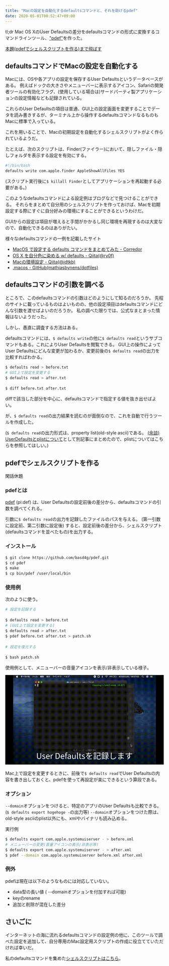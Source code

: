 ```yaml
---
title: "Macの設定を自動化するdefaultsコマンドと、それを助けるpdef"
date: 2020-05-01T00:52:47+09:00
---
```


tl;dr Mac OS XのUser Defaultsの差分をdefaultsコマンドの形式に変換するコマンドラインツール、["pdef"](https://github.com/basd4g/pdef)を作った。

[本題(pdefでシェルスクリプトを作る)まで飛ばす](#pdefでシェルスクリプトを作る)

## defaultsコマンドでMacの設定を自動化する

Macには、OSや各アプリの設定を保存するUser Defaultsというデータベースがある。
例えばドックの大きさやメニューバーに表示するアイコン、Safariの開発者ツールの有効化フラグ、(使用している場合は)サードパーティ製アプリケーションの設定情報なども記録されている。

これらのUser Defaultsの項目は普通、GUI上の設定画面を変更することでデータを読み書きするが、ターミナル上から操作するdefaultsコマンドなるものもMacに標準で入っている。

これを用いることで、Macの初期設定を自動化するシェルスクリプトがよく作られているようだ。

たとえば、次のスクリプトは、Finder(ファイラー)において、隠しファイル・隠しフォルダを表示する設定を有効にする。

```sh
#!/bin/bash
defaults write com.apple.finder AppleShowAllFiles YES
```

(スクリプト実行後に`$ killall Finder`としてアプリケーションを再起動する必要がある。)

このようなdefaultsコマンドによる設定例はブログなどで見つけることができる。
それらをまとめて自分用のシェルスクリプトを作っておけば、Macを初期設定する際にすぐに自分好みの環境にすることができるというわけだ。

GUIからの設定は項目が増えると手間がかかるし同じ環境を再現するのは大変なので、自動化できるのはありがたい。

様々なdefaultsコマンドの一例を記載したサイト

- [MacOS で設定する defaults コマンドをまとめてみた - Corredor](https://neos21.hatenablog.com/entry/2019/01/10/080000)
- [OS X を自分色に染める w/ defaults - Qiita(@ry0f)](https://qiita.com/ry0f/items/f2c75f0a77b1012182d6)
- [Macの環境設定 - Qiita(@idtkb)](https://qiita.com/idtkb/items/68c44c6f7ba1e15924bb)
- [.macos - GitHub(mathiasbynens/dotfiles)](https://github.com/mathiasbynens/dotfiles/blob/master/.macos)

## defaultsコマンドの引数を調べる

ところで、このdefaultsコマンドの引数はどのようにして知るのだろうか。
先程のサイトに載っているものはよいものの、他の設定項目はdefaultsコマンドにどんな引数を渡せばよいのだろうか。
私の調べた限りでは、公式なまとまった情報はないようだった。

しかし、愚直に調査する方法はある。

defaultsコマンドには、`$ defaults write`の他に`$ defaults read`というサブコマンドもある。これによりUser Defaultsを閲覧できる。
GUI上の操作によってUser Defaultsにどんな変更が加わるか、変更前後の`$ defaults read`の出力を比較すればわかる。

```sh
$ defaults read > before.txt
# GUI上で設定を変更する
$ defaults read > after.txt

$ diff before.txt after.txt
```

diffで該当した部分を中心に、defaultsコマンドで指定する値を抜き出せばよい。

が、`$ defaults read`の出力結果を読むのが面倒なので、これを自動で行うツールを作成した。

(`$ defaults read`の出力形式は、property list(old-style ascii)である。
[(余談) UserDefaultsとplistについて](https://memo.basd4g.net/posts/plist/)として別記事にまとめたので、plistについてはこちらを参照してほしい。)

## pdefでシェルスクリプトを作る

閑話休題

### pdefとは

[pdef](https://github.com/basd4g/pdef) (pi:def) は、User Defaultsの設定前後の差分から、defaultsコマンドの引数を調べてくれる。

引数に`$ defaults read`の出力を記録したファイルのパスを与える。 (第一引数に設定前、第二引数に設定後)
すると、設定前後の差分から、シェルスクリプト(defaultsコマンドを並べたもの)を出力する。

### インストール

```sh
$ git clone https://github.com/basd4g/pdef.git
$ cd pdef
$ make
$ cp bin/pdef /user/local/bin
```

### 使用例

次のように使う。

```sh
# 設定を記録する

$ defaults read > before.txt
# [GUI上で設定を変更する]
$ defaults read > after.txt
$ pdef before.txt after.txt > patch.sh

# 設定を復元する

$ bash patch.sh
```

使用例として、メニューバーの音量アイコンを表示/非表示している様子。

![使用例のスクリーンショット](pdef-demo.gif)

Mac上で設定を変更するときに、前後で`$ defaults read`でUser Defaultsの内容を書き出しておくと、pdefを使って再設定が楽にできるという算段である。

### オプション

`--domain`オプションをつけると、特定のアプリのUser Defaultsも比較できる。(`$ defaults export hogehoge -`の出力等)
`--domain`オプションをつけた際は、old-style asciiのplist以外にも、xmlやバイナリも読み込める。

実行例

```sh
$ defaults export com.apple.systemuiserver - > before.xml
# メニューバーの変更(音量アイコンの表示/非表示等)
$ defaults export com.apple.systemuiserver - > after.xml
$ pdef --domain com.apple.systemuiserver before.xml after.xml
```

### 例外

 pdefは現在は以下のようなものには対応していない。

 - data型の長い値 ( --domainオプションを付加すれば可能)
 - keyのrename
 - 追加と削除が混在した差分
  
## さいごに

インターネットの海に流れるdefaultsコマンドの設定例の他に、このツールで調べた設定を追加して、自分専用のMac設定用スクリプトの作成に役立てていただければ幸いだ。

私のdefaultsコマンドを集めた[シェルスクリプトはこちら](https://github.com/basd4g/dotfiles/tree/master/bin/user-default)。

